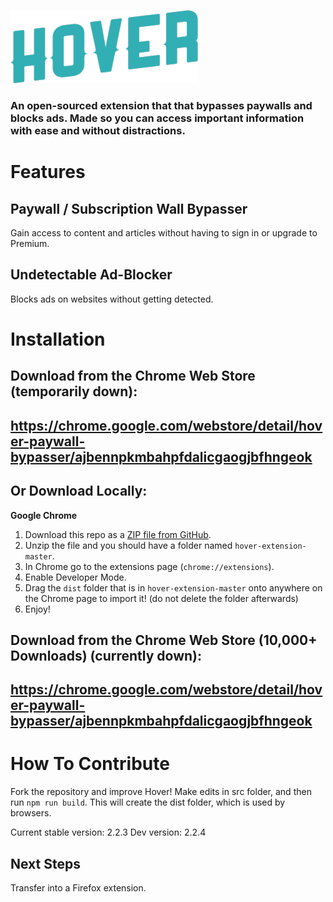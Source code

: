 ![Hover](slideshow/hover_logo.png)

### An open-sourced extension that that bypasses paywalls and blocks ads. Made so you can access important information with ease and without distractions.

# Features

## Paywall / Subscription Wall Bypasser
Gain access to content and articles without having to sign in or upgrade to Premium.

## Undetectable Ad-Blocker
Blocks ads on websites without getting detected.

# Installation

## Download from the Chrome Web Store (temporarily down):
## https://chrome.google.com/webstore/detail/hover-paywall-bypasser/ajbennpkmbahpfdalicgaogjbfhngeok

## Or Download Locally: 
**Google Chrome**
1. Download this repo as a [ZIP file from GitHub](https://github.com/hover-inc/hover-extension/archive/master.zip).
2. Unzip the file and you should have a folder named `hover-extension-master`.
3. In Chrome go to the extensions page (`chrome://extensions`).
4. Enable Developer Mode.
5. Drag the `dist` folder that is in `hover-extension-master` onto anywhere on the Chrome page to import it! (do not delete the folder afterwards)
6. Enjoy!

## Download from the Chrome Web Store (10,000+ Downloads) (currently down):
## https://chrome.google.com/webstore/detail/hover-paywall-bypasser/ajbennpkmbahpfdalicgaogjbfhngeok

# How To Contribute
Fork the repository and improve Hover!
Make edits in src folder, and then run ```npm run build```. This will create the dist folder, which is used by browsers.

Current stable version: 2.2.3
Dev version: 2.2.4

## Next Steps
Transfer into a Firefox extension.